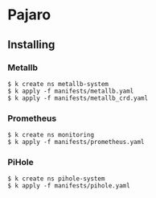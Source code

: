 # Pajaro

## Installing

### Metallb

    $ k create ns metallb-system
    $ k apply -f manifests/metallb.yaml
    $ k apply -f manifests/metallb_crd.yaml

### Prometheus

    $ k create ns monitoring
    $ k apply -f manifests/prometheus.yaml

### PiHole

    $ k create ns pihole-system
    $ k apply -f manifests/pihole.yaml
